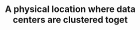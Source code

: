 ---
layout: all-exams
title: "A physical location where data centers are clustered toget"
blurb: "The question is the official definition of an AWS Region. Take a look at the AWS docs for more information on Regions, Zones and Edge Locations."
quid: 130
---